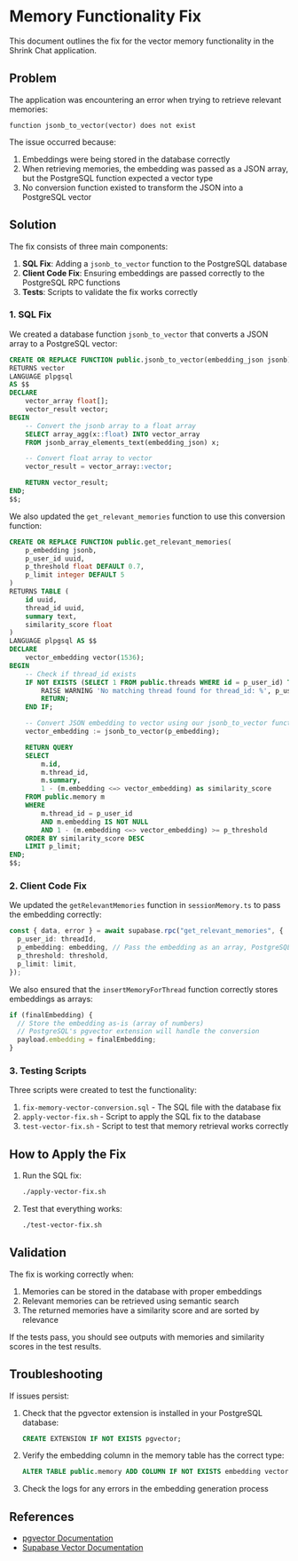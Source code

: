 # Memory Functionality Fix

This document outlines the fix for the vector memory functionality in the Shrink Chat application.

## Problem

The application was encountering an error when trying to retrieve relevant memories:

```
function jsonb_to_vector(vector) does not exist
```

The issue occurred because:

1. Embeddings were being stored in the database correctly
2. When retrieving memories, the embedding was passed as a JSON array, but the PostgreSQL function expected a vector type
3. No conversion function existed to transform the JSON into a PostgreSQL vector

## Solution

The fix consists of three main components:

1. **SQL Fix**: Adding a `jsonb_to_vector` function to the PostgreSQL database
2. **Client Code Fix**: Ensuring embeddings are passed correctly to the PostgreSQL RPC functions
3. **Tests**: Scripts to validate the fix works correctly

### 1. SQL Fix

We created a database function `jsonb_to_vector` that converts a JSON array to a PostgreSQL vector:

```sql
CREATE OR REPLACE FUNCTION public.jsonb_to_vector(embedding_json jsonb)
RETURNS vector
LANGUAGE plpgsql
AS $$
DECLARE
    vector_array float[];
    vector_result vector;
BEGIN
    -- Convert the jsonb array to a float array
    SELECT array_agg(x::float) INTO vector_array
    FROM jsonb_array_elements_text(embedding_json) x;

    -- Convert float array to vector
    vector_result = vector_array::vector;

    RETURN vector_result;
END;
$$;
```

We also updated the `get_relevant_memories` function to use this conversion function:

```sql
CREATE OR REPLACE FUNCTION public.get_relevant_memories(
    p_embedding jsonb,
    p_user_id uuid,
    p_threshold float DEFAULT 0.7,
    p_limit integer DEFAULT 5
)
RETURNS TABLE (
    id uuid,
    thread_id uuid,
    summary text,
    similarity_score float
)
LANGUAGE plpgsql AS $$
DECLARE
    vector_embedding vector(1536);
BEGIN
    -- Check if thread_id exists
    IF NOT EXISTS (SELECT 1 FROM public.threads WHERE id = p_user_id) THEN
        RAISE WARNING 'No matching thread found for thread_id: %', p_user_id;
        RETURN;
    END IF;

    -- Convert JSON embedding to vector using our jsonb_to_vector function
    vector_embedding := jsonb_to_vector(p_embedding);

    RETURN QUERY
    SELECT
        m.id,
        m.thread_id,
        m.summary,
        1 - (m.embedding <=> vector_embedding) as similarity_score
    FROM public.memory m
    WHERE
        m.thread_id = p_user_id
        AND m.embedding IS NOT NULL
        AND 1 - (m.embedding <=> vector_embedding) >= p_threshold
    ORDER BY similarity_score DESC
    LIMIT p_limit;
END;
$$;
```

### 2. Client Code Fix

We updated the `getRelevantMemories` function in `sessionMemory.ts` to pass the embedding correctly:

```typescript
const { data, error } = await supabase.rpc("get_relevant_memories", {
  p_user_id: threadId,
  p_embedding: embedding, // Pass the embedding as an array, PostgreSQL will convert it to jsonb
  p_threshold: threshold,
  p_limit: limit,
});
```

We also ensured that the `insertMemoryForThread` function correctly stores embeddings as arrays:

```typescript
if (finalEmbedding) {
  // Store the embedding as-is (array of numbers)
  // PostgreSQL's pgvector extension will handle the conversion
  payload.embedding = finalEmbedding;
}
```

### 3. Testing Scripts

Three scripts were created to test the functionality:

1. `fix-memory-vector-conversion.sql` - The SQL file with the database fix
2. `apply-vector-fix.sh` - Script to apply the SQL fix to the database
3. `test-vector-fix.sh` - Script to test that memory retrieval works correctly

## How to Apply the Fix

1. Run the SQL fix:

   ```bash
   ./apply-vector-fix.sh
   ```

2. Test that everything works:
   ```bash
   ./test-vector-fix.sh
   ```

## Validation

The fix is working correctly when:

1. Memories can be stored in the database with proper embeddings
2. Relevant memories can be retrieved using semantic search
3. The returned memories have a similarity score and are sorted by relevance

If the tests pass, you should see outputs with memories and similarity scores in the test results.

## Troubleshooting

If issues persist:

1. Check that the pgvector extension is installed in your PostgreSQL database:

   ```sql
   CREATE EXTENSION IF NOT EXISTS pgvector;
   ```

2. Verify the embedding column in the memory table has the correct type:

   ```sql
   ALTER TABLE public.memory ADD COLUMN IF NOT EXISTS embedding vector(1536);
   ```

3. Check the logs for any errors in the embedding generation process

## References

- [pgvector Documentation](https://github.com/pgvector/pgvector)
- [Supabase Vector Documentation](https://supabase.com/docs/guides/ai/vector-columns)
